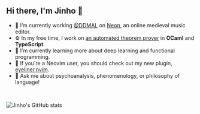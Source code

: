 ## Hi there, I'm Jinho 👋

- 🔭 I’m currently working [@DDMAL](https://ddmal.music.mcgill.ca) on [Neon](https://github.com/DDMAL/Neon), an online medieval music editor.
- ⚙️ In my free time, I work on [an automated theorem prover](https://github.com/jinh0/atp) in **OCaml** and **TypeScript**.
- 🌱 I'm currently learning more about deep learning and functional programming.
- 👀 If you're a Neovim user, you should check out my new plugin, [eyeliner.nvim](https://github.com/jinh0/eyeliner.nvim).
- 💬 Ask me about psychoanalysis, phenomenology, or philosophy of language!

<br>

![Jinho's GitHub stats](https://github-readme-stats.vercel.app/api?username=jinh0&show_icons=true)
